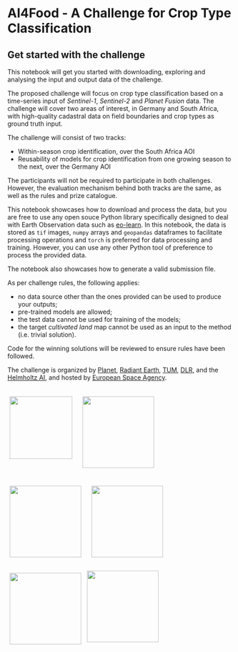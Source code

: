 # AI4Food - A Challenge for Crop Type Classification

## Get started with the challenge

This notebook will get you started with downloading, exploring and analysing the input and output data of the challenge.

The proposed challenge will focus on crop type classification based on a time-series input of _Sentinel-1_, _Sentinel-2_ and _Planet Fusion_ data. The challenge will cover two areas of interest, in Germany and South Africa, with high-quality cadastral data on field boundaries and crop types as ground truth input. 

The challenge will consist of two tracks:
  * Within-season crop identification, over the South Africa AOI
  * Reusability of models for crop identification from one growing season to the next, over the Germany AOI

The participants will not be required to participate in both challenges. However, the evaluation mechanism behind both tracks are the same, as well as the rules and prize catalogue.

This notebook showcases how to download and process the data, but you are free to use any open souce Python library specifically designed to deal with Earth Observation data such as [eo-learn](https://eo-learn.readthedocs.io/en/latest/index.html). In this notebook, the data is stored as `tif` images, `numpy` arrays and `geopandas` dataframes to facilitate processing operations and `torch` is preferred for data processing and training. However, you can use any other Python tool of preference to process the provided data.

The notebook also showcases how to generate a valid submission file.

As per challenge rules, the following applies:
 * no data source other than the ones provided can be used to produce your outputs;
 * pre-trained models are allowed;
 * the test data cannot be used for training of the models; 
 * the target _cultivated land_ map cannot be used as an input to the method (i.e. trivial solution).

Code for the winning solutions will be reviewed to ensure rules have been followed.

The challenge is organized by [Planet](https://www.planet.com/), [Radiant Earth](https://www.radiant.earth/), [TUM](https://www.tum.de/), [DLR](https://www.dlr.de/DE/Home/home_node.html), and the [Helmholtz AI](https://www.helmholtz.ai/), and hosted by [European Space Agency](https://www.esa.int/).

<div>
    <img src="https://upload.wikimedia.org/wikipedia/commons/3/39/Planet_logo_New.png" width="140" 
         align="left" style="padding-top: 20px; padding-right: 15px; padding-bottom: 20px; padding-left: 5px"/>
    <img src="https://www.mlhub.earth/assets/images/radiant_logo_2.png" width="160" 
         align="left" style="padding-top: 20px; padding-right: 15px; padding-bottom: 20px; padding-left: 5px"/>
    <img src="https://www.hzdr.de/coltray/img/TUM_logo.png" width="160" 
         align="left" style="padding-top: 20px; padding-right: 15px; padding-bottom: 20px; padding-left: 5px"/>
    <img src="https://www.etp4hpc.eu/img/image/fotos/dlr_logo_engl_schwarz.jpg?&q=100" width="160" 
         align="left" style="padding-top: 20px; padding-right: 15px; padding-bottom: 20px; padding-left: 5px"/>
    <img src="https://www.hzdr.de/db/PicOri?pOid=60735" width="160" 
         align="left" style="padding-top: 15px; padding-right: 5px; padding-bottom: 20px; padding-left: 5px"/>
    <img src="https://www.arianespace.com/wp-content/uploads/2014/10/esa-logo.bmp" width="160" 
         align="left" style="padding-top: 10px; padding-right: 15px; padding-bottom: 20px; padding-left: 5px"/>
    
</div>

<br>
